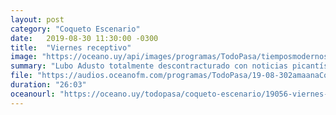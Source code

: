 ```yaml
---
layout: post
category: "Coqueto Escenario"
date:   2019-08-30 11:30:00 -0300
title:  "Viernes receptivo"
image: "https://oceano.uy/api/images/programas/TodoPasa/tiemposmodernos.PNG"
summary: "Lubo Adusto totalmente descontracturado con noticias picantísimas, con la esposa que le pegó el ano a su marido con silicona. Micro político, la previa clásica y un poema inclusivo con frases aportadas por oyentes."
file: "https://audios.oceanofm.com/programas/TodoPasa/19-08-302amaanaCoquetoescenario.mp3"
duration: "26:03"
oceanourl: "https://oceano.uy/todopasa/coqueto-escenario/19056-viernes-receptivo"
---
```


